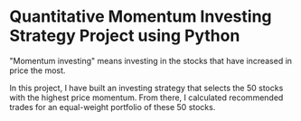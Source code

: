 # Quantitative Momentum Investing Strategy Project using Python

"Momentum investing" means investing in the stocks that have increased in price the most.

In this project, I have built an investing strategy that selects the 50 stocks with the highest price momentum. From there, I calculated recommended trades for an equal-weight portfolio of these 50 stocks.
